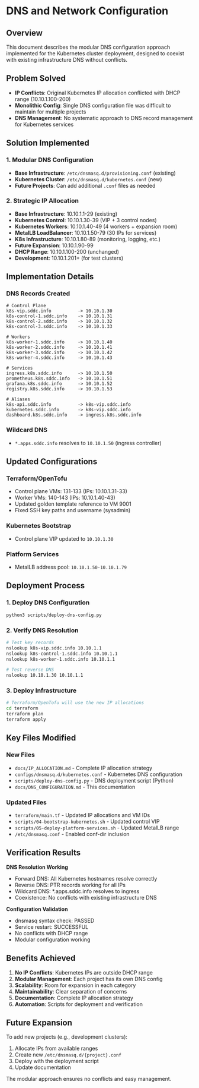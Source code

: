 # DNS and Network Configuration

## Overview
This document describes the modular DNS configuration approach implemented for the Kubernetes cluster deployment, designed to coexist with existing infrastructure DNS without conflicts.

## Problem Solved
- **IP Conflicts**: Original Kubernetes IP allocation conflicted with DHCP range (10.10.1.100-200)
- **Monolithic Config**: Single DNS configuration file was difficult to maintain for multiple projects
- **DNS Management**: No systematic approach to DNS record management for Kubernetes services

## Solution Implemented

### 1. Modular DNS Configuration
- **Base Infrastructure**: `/etc/dnsmasq.d/provisioning.conf` (existing)
- **Kubernetes Cluster**: `/etc/dnsmasq.d/kubernetes.conf` (new)
- **Future Projects**: Can add additional `.conf` files as needed

### 2. Strategic IP Allocation
- **Base Infrastructure**: 10.10.1.1-29 (existing)
- **Kubernetes Control**: 10.10.1.30-39 (VIP + 3 control nodes)
- **Kubernetes Workers**: 10.10.1.40-49 (4 workers + expansion room)
- **MetalLB LoadBalancer**: 10.10.1.50-79 (30 IPs for services)
- **K8s Infrastructure**: 10.10.1.80-89 (monitoring, logging, etc.)
- **Future Expansion**: 10.10.1.90-99
- **DHCP Range**: 10.10.1.100-200 (unchanged)
- **Development**: 10.10.1.201+ (for test clusters)

## Implementation Details

### DNS Records Created
```
# Control Plane
k8s-vip.sddc.info          -> 10.10.1.30
k8s-control-1.sddc.info    -> 10.10.1.31
k8s-control-2.sddc.info    -> 10.10.1.32
k8s-control-3.sddc.info    -> 10.10.1.33

# Workers
k8s-worker-1.sddc.info     -> 10.10.1.40
k8s-worker-2.sddc.info     -> 10.10.1.41
k8s-worker-3.sddc.info     -> 10.10.1.42
k8s-worker-4.sddc.info     -> 10.10.1.43

# Services
ingress.k8s.sddc.info      -> 10.10.1.50
prometheus.k8s.sddc.info   -> 10.10.1.51
grafana.k8s.sddc.info      -> 10.10.1.52
registry.k8s.sddc.info     -> 10.10.1.53

# Aliases
k8s-api.sddc.info          -> k8s-vip.sddc.info
kubernetes.sddc.info       -> k8s-vip.sddc.info
dashboard.k8s.sddc.info    -> ingress.k8s.sddc.info
```

### Wildcard DNS
- `*.apps.sddc.info` resolves to `10.10.1.50` (ingress controller)

## Updated Configurations

### Terraform/OpenTofu
- Control plane VMs: 131-133 (IPs: 10.10.1.31-33)
- Worker VMs: 140-143 (IPs: 10.10.1.40-43)
- Updated golden template reference to VM 9001
- Fixed SSH key paths and username (sysadmin)

### Kubernetes Bootstrap
- Control plane VIP updated to `10.10.1.30`

### Platform Services
- MetalLB address pool: `10.10.1.50-10.10.1.79`

## Deployment Process

### 1. Deploy DNS Configuration
```bash
python3 scripts/deploy-dns-config.py
```

### 2. Verify DNS Resolution
```bash
# Test key records
nslookup k8s-vip.sddc.info 10.10.1.1
nslookup k8s-control-1.sddc.info 10.10.1.1
nslookup k8s-worker-1.sddc.info 10.10.1.1

# Test reverse DNS
nslookup 10.10.1.30 10.10.1.1
```

### 3. Deploy Infrastructure
```bash
# Terraform/OpenTofu will use the new IP allocations
cd terraform
terraform plan
terraform apply
```

## Key Files Modified

### New Files
- `docs/IP_ALLOCATION.md` - Complete IP allocation strategy
- `configs/dnsmasq.d/kubernetes.conf` - Kubernetes DNS configuration
- `scripts/deploy-dns-config.py` - DNS deployment script (Python)
- `docs/DNS_CONFIGURATION.md` - This documentation

### Updated Files
- `terraform/main.tf` - Updated IP allocations and VM IDs
- `scripts/04-bootstrap-kubernetes.sh` - Updated control VIP
- `scripts/05-deploy-platform-services.sh` - Updated MetalLB range
- `/etc/dnsmasq.conf` - Enabled conf-dir inclusion

## Verification Results

**DNS Resolution Working**
- Forward DNS: All Kubernetes hostnames resolve correctly
- Reverse DNS: PTR records working for all IPs
- Wildcard DNS: *.apps.sddc.info resolves to ingress
- Coexistence: No conflicts with existing infrastructure DNS

**Configuration Validation**
- dnsmasq syntax check: PASSED
- Service restart: SUCCESSFUL  
- No conflicts with DHCP range
- Modular configuration working

## Benefits Achieved

1. **No IP Conflicts**: Kubernetes IPs are outside DHCP range
2. **Modular Management**: Each project has its own DNS config
3. **Scalability**: Room for expansion in each category
4. **Maintainability**: Clear separation of concerns
5. **Documentation**: Complete IP allocation strategy
6. **Automation**: Scripts for deployment and verification

## Future Expansion

To add new projects (e.g., development clusters):

1. Allocate IPs from available ranges
2. Create new `/etc/dnsmasq.d/{project}.conf`
3. Deploy with the deployment script
4. Update documentation

The modular approach ensures no conflicts and easy management.